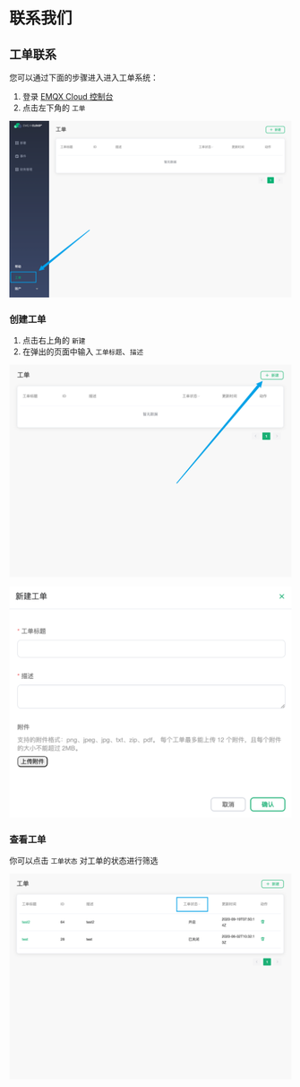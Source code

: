 # 联系我们

## 工单联系

您可以通过下面的步骤进入进入工单系统：

1. 登录 [EMQX Cloud 控制台](https://cloud.emqx.com/console/)
2. 点击左下角的 `工单`

![工单](./_assets/tickets.png)

### 创建工单

1. 点击右上角的 `新建`
2. 在弹出的页面中输入 `工单标题`、`描述`

![](./_assets/creat_tickets01.png)

![](./_assets/creat_tickets02.png)

### 查看工单

你可以点击 `工单状态` 对工单的状态进行筛选

![工单状态](./_assets/check_tickets.png)
